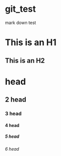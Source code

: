 # git_test

mark down test

This is an H1
=============

This is an H2
-------------
# head
## 2 head
### 3 head
#### 4 head
##### 5 head
###### 6 head